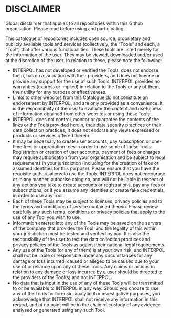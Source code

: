 # DISCLAIMER
Global disclaimer that applies to all repositories within this Github organisation.  Please read before using and participating.  

This catalogue of repositories includes open source, proprietary and publicly available tools and services (collectively, the “Tools” and each, a “Tool”) that offer various functionalities. These tools are listed merely for the information of the user. They may be viewed, downloaded and/or used at the discretion of the user. In relation to these, please note the following:  
- INTERPOL has not developed or verified the Tools, does not endorse them, has no association with their providers, and does not license or provide any support for the use of such Tools. INTERPOL provides no warranties (express or implied) in relation to the Tools or any of them, their utility for any purpose or effectiveness.  
- Links to other websites from this Catalogue do not constitute an endorsement by INTERPOL, and are only provided as a convenience. It is the responsibility of the user to evaluate the content and usefulness of information obtained from other websites or using these Tools.
- INTERPOL does not control, monitor or guarantee the contents of the links or the Tools provided herein, their data security practices or their data collection practices; it does not endorse any views expressed or products or services offered therein.
- It may be necessary to create user accounts, pay subscription or one-time fees or upgradation fees in order to use some of these Tools. Registration or creation of user accounts, payment of fees or charges may require authorisation from your organisation and be subject to legal requirements in your jurisdiction (including for the creation of fake or assumed identities for this purpose). Please ensure that you have the requisite authorisations to use the Tools. INTERPOL does not encourage or in any manner, authorise doing so, and will not be liable in respect of any actions you take to create accounts or registrations, pay any fees or subscriptions, or if you assume any identities or create fake credentials, in order to use any Tool.
- Each of these Tools may be subject to licenses, privacy policies and to the terms and conditions of service contained therein. Please review carefully any such terms, conditions or privacy policies that apply to the use of any Tool you wish to use.
- Information entered into any of the Tools may be saved on the servers of the company that provides the Tool, and the legality of this within your jurisdiction must be tested and verified by you. It is also the responsibility of the user to test the data collection practices and privacy policies of the Tools as against their national legal requirements.
- Any use of the Tools (or any of them) is at your own risk, and INTERPOL shall not be liable or responsible under any circumstances for any damage or loss incurred, caused or alleged to be caused due to your use of or reliance upon any of these Tools. Any claims or actions in relation to any damage or loss incurred by a user should be directed to the providers of the Tool(s) and not INTERPOL.
- No data that is input in the use of any of these Tools will be transmitted to or be available to INTERPOL in any way. Should you choose to use any of the Tools for forensic, analytical or investigative purposes, you acknowledge that INTERPOL shall not receive any information in this regard, and at no point will be in the chain of custody of any evidence analysed or generated using any such Tool.  
